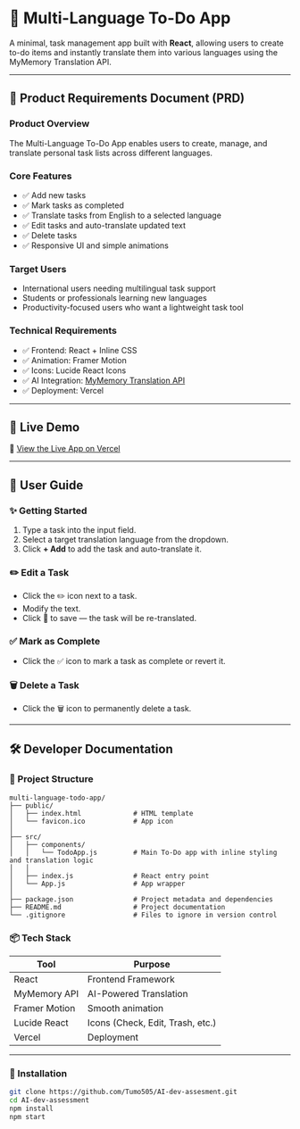 # 📝 Multi-Language To-Do App

A minimal, task management app built with **React**, allowing users to create to-do items and instantly translate them into various languages using the MyMemory Translation API.

---

## 🔧 Product Requirements Document (PRD)

### Product Overview
The Multi-Language To-Do App enables users to create, manage, and translate personal task lists across different languages. 

### Core Features
- ✅ Add new tasks
- ✅ Mark tasks as completed
- ✅ Translate tasks from English to a selected language
- ✅ Edit tasks and auto-translate updated text
- ✅ Delete tasks
- ✅ Responsive UI and simple animations

### Target Users
- International users needing multilingual task support
- Students or professionals learning new languages
- Productivity-focused users who want a lightweight task tool

### Technical Requirements
- ✅ Frontend: React + Inline CSS
- ✅ Animation: Framer Motion
- ✅ Icons: Lucide React Icons
- ✅ AI Integration: [MyMemory Translation API](https://mymemory.translated.net/)
- ✅ Deployment: Vercel

---

## 🚀 Live Demo

🔗 [View the Live App on Vercel](https://dev-assesment.vercel.app/)  

---

## 📖 User Guide

### ✨ Getting Started
1. Type a task into the input field.
2. Select a target translation language from the dropdown.
3. Click **+ Add** to add the task and auto-translate it.

### ✏️ Edit a Task
- Click the ✏️ icon next to a task.
- Modify the text.
- Click 💾 to save — the task will be re-translated.

### ✅ Mark as Complete
- Click the ✅ icon to mark a task as complete or revert it.

### 🗑️ Delete a Task
- Click the 🗑️ icon to permanently delete a task.

---

## 🛠 Developer Documentation

### 🧱 Project Structure

```
multi-language-todo-app/
├── public/
│   ├── index.html             # HTML template
│   └── favicon.ico            # App icon
│
├── src/
│   ├── components/
│   │   └── TodoApp.js         # Main To-Do app with inline styling and translation logic
│   │
│   ├── index.js               # React entry point
│   └── App.js                 # App wrapper 
│
├── package.json               # Project metadata and dependencies
├── README.md                  # Project documentation
└── .gitignore                 # Files to ignore in version control
```




### 📦 Tech Stack
| Tool                 | Purpose                              |
|----------------------|--------------------------------------|
| React                | Frontend Framework                   |
| MyMemory API         | AI-Powered Translation               |
| Framer Motion        | Smooth animation                     |
| Lucide React         | Icons (Check, Edit, Trash, etc.)     |
| Vercel               | Deployment                           |

---

### 🔧 Installation

```bash
git clone https://github.com/Tumo505/AI-dev-assesment.git
cd AI-dev-assessment
npm install
npm start
